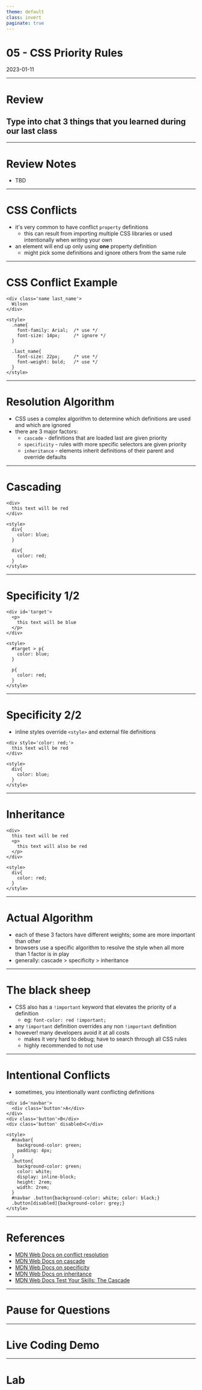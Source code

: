 ```yaml
---
theme: default
class: invert
paginate: true
---
```


# 05 - CSS Priority Rules
2023-01-11

---

# Review
## Type into chat 3 things that you learned during our last class

---

# Review Notes

- TBD

---

# CSS Conflicts

- it's very common to have conflict `property` definitions
  - this can result from importing multiple CSS libraries or used intentionally when writing your own
- an element will end up only using **one** property definition
  - might pick some definitions and ignore others from the same rule

---

# CSS Conflict Example

```
<div class='name last_name'>
  Wilson
</div>

<style>
  .name{
    font-family: Arial;  /* use */
    font-size: 14px;     /* ignore */
  }

  .last_name{
    font-size: 22px;     /* use */
    font-weight: bold;   /* use */
  }
</style>
```

---

# Resolution Algorithm

- CSS uses a complex algorithm to determine which definitions are used and which are ignored
- there are 3 major factors:
  - `cascade` - definitions that are loaded last are given priority
  - `specificity` - rules with more specific selectors are given priority
  - `inheritance` - elements inherit definitions of their parent and override defaults

---

# Cascading

```
<div>
  this text will be red
</div>

<style>
  div{
    color: blue;
  }

  div{
    color: red;
  }
</style>
```

---

# Specificity 1/2

```
<div id='target'>
  <p>
    this text will be blue
  </p>
</div>

<style>
  #target > p{
    color: blue;
  }

  p{
    color: red;
  }
</style>
```

---

# Specificity 2/2

- inline styles override `<style>` and external file definitions

```
<div style='color: red;'>
  this text will be red
</div>

<style>
  div{
    color: blue;
  }
</style>
```

---

# Inheritance

```
<div>
  this text will be red
  <p>
    this text will also be red
  </p>
</div>

<style>
  div{
    color: red;
  }
</style>
```

---

# Actual Algorithm

- each of these 3 factors have different weights; some are more important than other
- browsers use a specific algorithm to resolve the style when all more than 1 factor is in play
- generally: cascade > specificity > inheritance

---

# The black sheep

- CSS also has a `!important` keyword that elevates the priority of a definition
  - eg: `font-color: red !important;`
- any `!important` definition overrides any non `!important` definition
- however! many developers avoid it at all costs
  - makes it very hard to debug; have to search through all CSS rules
  - highly recommended to not use

---

# Intentional Conflicts

- sometimes, you intentionally want conflicting definitions

```
<div id='navbar'>
  <div class='button'>A</div>
</div>
<div class='button'>B</div>
<div class='button' disabled>C</div>

<style>
  #navbar{
    background-color: green;
    padding: 4px;
  }
  .button{
    background-color: green;
	color: white;
	display: inline-block;
	height: 2rem;
	width: 2rem;
  }
  #navbar .button{background-color: white; color: black;}
  .button[disabled]{background-color: grey;}
</style>
```

---

# References

- [MDN Web Docs on conflict resolution](https://developer.mozilla.org/en-US/docs/Learn/CSS/Building_blocks/Cascade_and_inheritance)
- [MDN Web Docs on cascade](https://developer.mozilla.org/en-US/docs/Web/CSS/Cascade)
- [MDN Web Docs on specificity](https://developer.mozilla.org/en-US/docs/Web/CSS/Specificity)
- [MDN Web Docs on inheritance](https://developer.mozilla.org/en-US/docs/Web/CSS/inheritance~)
- [MDN Web Docs Test Your Skills: The Cascade](https://developer.mozilla.org/en-US/docs/Learn/CSS/Building_blocks/Cascade_tasks)

---

# Pause for Questions

---

# Live Coding Demo

---

# Lab
